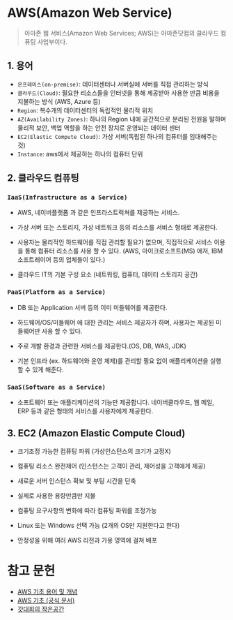 # AWS(Amazon Web Service)

> 아마존 웹 서비스(Amazon Web Services; AWS)는 아마존닷컴의 클라우드 컴퓨팅 사업부이다.

## 1. 용어
 - `온프레미스(on-premise)`: 데이터센터나 서버실에 서버를 직접 관리하는 방식
 - `클라우드(Cloud)`: 필요한 리소스들을 인터넷을 통해 제공받아 사용한 만큼 비용을 지불하는 방식 (AWS, Azure 등)
 - `Region`: 복수개의 데이터센터의 독립적인 물리적 위치
 - `AZ(Availability Zones)`: 하나의 Region 내에 공간적으로 분리된 전원을 말하며 물리적 보안, 백업 역할을 하는 안전 장치로 운영되는 데이터 센터
 - `EC2(Elastic Compute Cloud)`: 가상 서버(독립된 하나의 컴퓨터를 임대해주는 것)
 - `Instance`: aws에서 제공하는 하나의 컴퓨터 단위

## 2. 클라우드 컴퓨팅
### `IaaS(Infrastructure as a Service)`
 - AWS, 네이버플랫폼 과 같은 인프라스트럭쳐를 제공하는 서비스.

 - 가상 서버 또는 스토리지, 가상 네트워크 등의 리소스를 서비스 형태로 제공한다.

 - 사용자는 물리적인 하드웨어를 직접 관리할 필요가 없으며, 직접적으로 서비스 이용을 통해 컴퓨터 리소스를 사용 할 수 있다. (AWS, 마이크로소프트(MS) 애저, IBM 소프트레이어 등의 업체들이 있다.)

 - 클라우드 IT의 기본 구성 요소 (네트워킹, 컴퓨터, 데이터 스토리지 공간)

### `PaaS(Platform as a Service)`

 - DB 또는 Application 서버 등의 이미 미들웨어를 제공한다.

 - 하드웨어/OS/미들웨어 에 대한 관리는 서비스 제공자가 하며, 사용자는 제공된 미들웨어만 사용 할 수 있다.

 - 주로 개발 환경과 관련한 서비스를 제공한다.(OS, DB, WAS, JDK)

 - 기본 인프라 (ex. 하드웨어와 운영 체제)를 관리할 필요 없이 애플리케이션을 실행할 수 있게 해준다.

### `SaaS(Software as a Service)`

 - 소프트웨어 또는 애플리케이션의 기능만 제공합니다. 네이버클라우드, 웹 메일, ERP 등과 같은 형태의 서비스를 사용자에게 제공한다.

## 3. EC2 (Amazon Elastic Compute Cloud)
 - 크기조정 가능한 컴퓨팅 파워 (가상인스턴스의 크기가 고정X)

 - 컴퓨팅 리소스 완전제어 (인스턴스는 고객이 관리, 제어성을 고객에게 제공)

 - 새로운 서버 인스턴스 확보 및 부팅 시간을 단축

 - 실제로 사용한 용량만큼만 지불

 - 컴퓨팅 요구사항의 변화에 따라 컴퓨팅 파워를 조정가능

 - Linux 또는 Windows 선택 가능 (2개의 OS만 지원한다고 한다)

 - 안정성을 위해 여러 AWS 리전과 가용 영역에 걸쳐 배포

# 참고 문헌
 - [AWS 기초 용어 및 개념](https://easy-h.tistory.com/16)
 - [AWS 기초 (공식 문서)](https://aws.amazon.com/ko/getting-started/fundamentals-core-concepts/)
 - [갓대희의 작은공간](https://goddaehee.tistory.com/174)